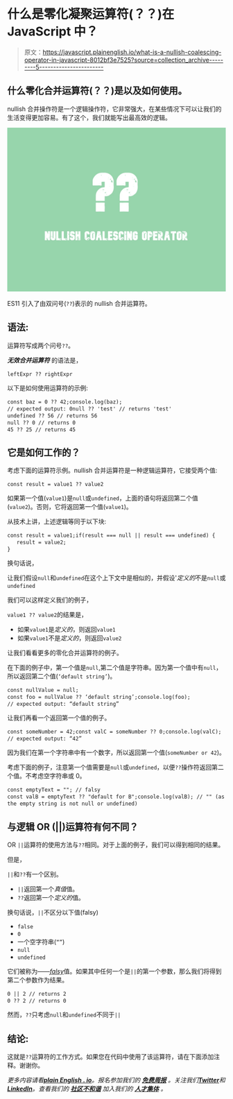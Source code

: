 # 什么是零化凝聚运算符(？？)在 JavaScript 中？

> 原文：<https://javascript.plainenglish.io/what-is-a-nullish-coalescing-operator-in-javascript-8012bf3e7525?source=collection_archive---------5----------------------->

## 什么零化合并运算符(？？)是以及如何使用。

nullish 合并操作符是一个逻辑操作符，它非常强大，在某些情况下可以让我们的生活变得更加容易。有了这个，我们就能写出最高效的逻辑。

![](img/7603c5de434d84fb6634a85dd7adce9c.png)

ES11 引入了由双问号(`??`)表示的 nullish 合并运算符。

## 语法:

运算符写成两个问号`??`。

***无效合并运算符*** 的语法是，

```
leftExpr ?? rightExpr
```

以下是如何使用运算符的示例:

```
const baz = 0 ?? 42;console.log(baz);
// expected output: 0null ?? 'test' // returns 'test'
undefined ?? 56 // returns 56
null ?? 0 // returns 0
45 ?? 25 // returns 45
```

## 它是如何工作的？

考虑下面的运算符示例。nullish 合并运算符是一种逻辑运算符，它接受两个值:

```
const result = value1 ?? value2
```

如果第一个值(`value1`)是`null`或`undefined`，上面的语句将返回第二个值(`value2`)。否则，它将返回第一个值(`value1`)。

从技术上讲，上述逻辑等同于以下块:

```
const result = value1;if(result === null || result === undefined) {
   result = value2;
}
```

换句话说，

让我们假设`null`和`undefined`在这个上下文中是相似的，并假设'*定义的*不是`null`或`undefined`

我们可以这样定义我们的例子，

`value1 ?? value2`的结果是，

*   如果`value1`是*定义的*，则返回`value1`
*   如果`value1`不是*定义的*，则返回`value2`

让我们看看更多的零化合并运算符的例子。

在下面的例子中，第一个值是`null`,第二个值是字符串。因为第一个值中有`null`，所以返回第二个值(`‘default string’`)。

```
const nullValue = null;
const foo = nullValue ?? ‘default string’;console.log(foo);
// expected output: “default string”
```

让我们再看一个返回第一个值的例子。

```
const someNumber = 42;const valC = someNumber ?? 0;console.log(valC);
// expected output: “42”
```

因为我们在第一个字符串中有一个数字，所以返回第一个值(`someNumber or 42`)。

考虑下面的例子，注意第一个值需要是`null`或`undefined`，以便`??`操作符返回第二个值。不考虑空字符串或 0。

```
const emptyText = ""; // falsy
const valB = emptyText ?? "default for B";console.log(valB); // "" (as the empty string is not null or undefined)
```

## 与逻辑 OR (||)运算符有何不同？

OR `||`运算符的使用方法与`??`相同。对于上面的例子，我们可以得到相同的结果。

但是，

`||`和`??`有一个区别。

*   `||`返回第一个*真值*值。
*   `??`返回第一个*定义的*值。

换句话说，`||`不区分以下值(falsy)

*   `false`
*   `0`
*   一个空字符串(`“”`)
*   `null`
*   `undefined`

它们被称为——[*falsy*](https://developer.mozilla.org/en-US/docs/Glossary/Falsy)值。如果其中任何一个是`||`的第一个参数，那么我们将得到第二个参数作为结果。

```
0 || 2 // returns 2
0 ?? 2 // returns 0
```

然而，`??`只考虑`null`和`undefined`不同于`||`

## 结论:

这就是`??`运算符的工作方式。如果您在代码中使用了该运算符，请在下面添加注释。谢谢你。

*更多内容请看*[***plain English . io***](https://plainenglish.io/)*。报名参加我们的* [***免费周报***](http://newsletter.plainenglish.io/) *。关注我们*[***Twitter***](https://twitter.com/inPlainEngHQ)*和*[***LinkedIn***](https://www.linkedin.com/company/inplainenglish/)*。查看我们的* [***社区不和谐***](https://discord.gg/GtDtUAvyhW) *加入我们的* [***人才集体***](https://inplainenglish.pallet.com/talent/welcome) *。*